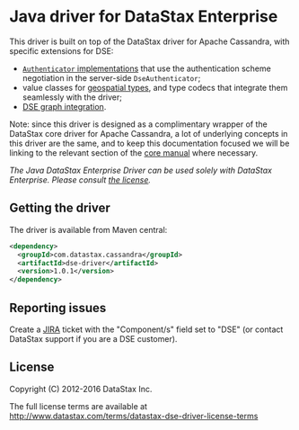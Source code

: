 # Java driver for DataStax Enterprise

This driver is built on top of the DataStax driver for Apache Cassandra, with specific extensions for DSE:

* [`Authenticator` implementations](manual/auth/) that use the authentication scheme negotiation in the server-side
  `DseAuthenticator`;
* value classes for [geospatial types](manual/geo_types/), and type codecs that integrate them seamlessly with the
  driver;
* [DSE graph integration](manual/graph/).

[core]: http://datastax.github.io/java-driver/

Note: since this driver is designed as a complimentary wrapper of the DataStax core driver for Apache Cassandra, a lot
of underlying concepts in this driver are the same, and to keep this documentation focused we will be linking to the
relevant section of the [core manual][core] where necessary.

*The Java DataStax Enterprise Driver can be used solely with DataStax Enterprise. Please consult
[the license](#license).*


## Getting the driver

The driver is available from Maven central:

```xml
<dependency>
  <groupId>com.datastax.cassandra</groupId>
  <artifactId>dse-driver</artifactId>
  <version>1.0.1</version>
</dependency>
```

## Reporting issues

Create a [JIRA](https://datastax-oss.atlassian.net/browse/JAVA) ticket with the "Component/s" field set to "DSE" (or contact DataStax support if you are a DSE customer).

## License

Copyright (C) 2012-2016 DataStax Inc.

The full license terms are available at http://www.datastax.com/terms/datastax-dse-driver-license-terms
